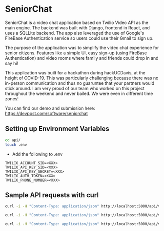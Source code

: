 # SeniorChat 

SeniorChat is a video chat application based on Twilio Video API as the main engine. The backend was built with Django, frontend in React, and uses a SQLLite backend. The app also leveraged the use of Google's FireBase Authentication service so users could use their Gmail to sign up. 

The purpose of the application was to simplify the video chat experience for senior citizens. Features like a simple UI, easy sign-up (using FireBase Authentication) and video rooms where family and friends could drop in and say hi! 

This application was built for a hackathon during hackUCDavis, at the height of COVID-19. This was particularly challenging because there was no in-person communication and thus no guaruntee that your partners would stick around. I am very proud of our team who worked on this project throughout the weekend and never bailed. We were even in different time zones! 

You can find our demo and submission here: https://devpost.com/software/seniorchat 

## Setting up Environment Variables

```bash
cd api/
touch .env
```

- Add the following to .env

```
TWILIO_ACCOUNT_SID=<XXX>
TWILIO_API_KEY_SID=<XXX>
TWILIO_API_KEY_SECRET=<XXX>
TWILIO_AUTH_TOKEN=<XXX>
TWILIO_PHONE_NUMBER=<XXX>
```

## Sample API requests with curl

```bash
curl -i -H "Content-Type: application/json" http://localhost:5000/api/v1/contacts -H "user_id: 0" # Get Contacts

curl -i -H "Content-Type: application/json" http://localhost:5000/api/v1/contact -H "user_id: 0" -X POST -d '{"friend_user_name": "saif1"}' # POST Contact (add contact)

curl -i -H "Content-Type: application/json" http://localhost:5000/api/v1/contact -H "user_id: 0" -X DELETE -d '{"friend_user_name": "saif1"}' # DELETE Contact
```
